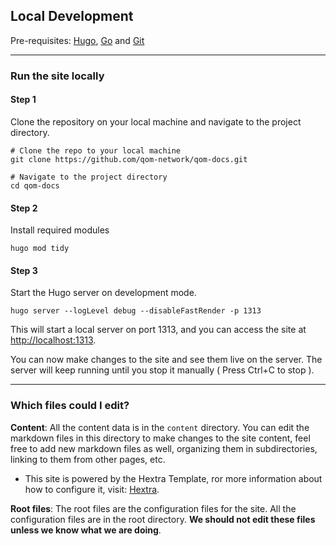 ## Local Development

Pre-requisites: [Hugo](https://gohugo.io/getting-started/installing/), [Go](https://golang.org/doc/install) and [Git](https://git-scm.com)

---
### Run the site locally

#### Step 1
Clone the repository on your local machine and navigate to the project directory.
```shell
# Clone the repo to your local machine
git clone https://github.com/qom-network/qom-docs.git

# Navigate to the project directory
cd qom-docs
```

#### Step 2
Install required modules
```shell
hugo mod tidy
```

#### Step 3
Start the Hugo server on development mode.
```shell
hugo server --logLevel debug --disableFastRender -p 1313
```
This will start a local server on port 1313, and you can access the site at [http://localhost:1313](http://localhost:1313).

You can now make changes to the site and see them live on the server. The server will keep running until you stop it manually ( Press Ctrl+C to stop ).

---
### Which files could I edit?

**Content**: All the content data is in the `content` directory. You can edit the markdown files in this directory to make changes to the site content, feel free to add new markdown files as well, organizing them in subdirectories, linking to them from other pages, etc.
  
* This site is powered by the Hextra Template, ror more information about how to configure it, visit: [Hextra](https://imfing.github.io/hextra/docs/).


**Root files**: The root files are the configuration files for the site. All the configuration files are in the root directory. **We should not edit these files unless we know what we are doing**.

